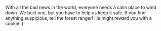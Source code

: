 With all the bad news in the world, everyone needs a calm place to wind down. We built one, but you have to help us keep it safe. If you find anything suspicious, tell the forest ranger! He might reward you with a cookie :)



